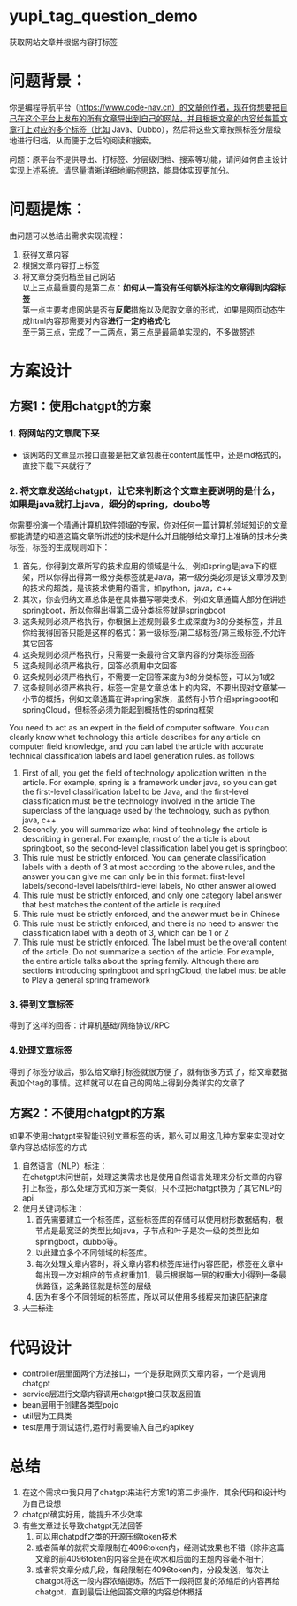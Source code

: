 # yupi_tag_question_demo
获取网站文章并根据内容打标签  
# **问题背景：**  
你是编程导航平台（https://www.code-nav.cn）的文章创作者，现在你想要把自己在这个平台上发布的所有文章导出到自己的网站，并且根据文章的内容给每篇文章打上对应的多个标签（比如 Java、Dubbo），然后将这些文章按照标签分层级地进行归档，从而便于之后的阅读和搜索。  
  
问题：原平台不提供导出、打标签、分层级归档、搜索等功能，请问如何自主设计实现上述系统。请尽量清晰详细地阐述思路，能具体实现更加分。  
  
# **问题提炼：**  
由问题可以总结出需求实现流程：  
1. 获得文章内容  
2. 根据文章内容打上标签  
3. 将文章分类归档至自己网站  
   以上三点最重要的是第二点：**如何从一篇没有任何额外标注的文章得到内容标签**  
   第一点主要考虑网站是否有**反爬**措施以及爬取文章的形式，如果是网页动态生成html内容那需要对内容**进行一定的格式化**  
   至于第三点，完成了一二两点，第三点是最简单实现的，不多做赘述  
  
# 方案设计  
## 方案1：使用chatgpt的方案  
### 1. 将网站的文章爬下来  
- 该网站的文章显示接口直接是把文章包裹在content属性中，还是md格式的，直接下载下来就行了  
  
  
### 2. 将文章发送给chatgpt，让它来判断这个文章主要说明的是什么，如果是java就打上java，细分的spring，doubo等  
你需要扮演一个精通计算机软件领域的专家，你对任何一篇计算机领域知识的文章都能清楚的知道这篇文章所讲述的技术是什么并且能够给文章打上准确的技术分类标签，标签的生成规则如下：  
1. 首先，你得到文章所写的技术应用的领域是什么，例如spring是java下的框架，所以你得出得第一级分类标签就是Java，第一级分类必须是该文章涉及到的技术的超类，是该技术使用的语言，如python，java，c++  
2. 其次，你会归纳文章总体是在具体描写哪类技术，例如文章通篇大部分在讲述springboot，所以你得出得第二级分类标签就是springboot  
3. 这条规则必须严格执行，你根据上述规则最多生成深度为3的分类标签，并且你给我得回答只能是这样的格式：第一级标签/第二级标签/第三级标签,不允许其它回答  
5. 这条规则必须严格执行，只需要一条最符合文章内容的分类标签回答  
6. 这条规则必须严格执行，回答必须用中文回答   
7. 这条规则必须严格执行，不需要一定回答深度为3的分类标签，可以为1或2
8. 这条规则必须严格执行，标签一定是文章总体上的内容，不要出现对文章某一小节的概括，例如文章通篇在讲spring家族，虽然有小节介绍springboot和springCloud，但标签必须为能起到概括性的spring框架
     
You need to act as an expert in the field of computer software. You can clearly know what technology this article describes for any article on computer field knowledge, and you can label the article with accurate technical classification labels and label generation rules. as follows:  
1. First of all, you get the field of technology application written in the article. For example, spring is a framework under java, so you can get the first-level classification label to be Java, and the first-level classification must be the technology involved in the article The superclass of the language used by the technology, such as python, java, c++
2. Secondly, you will summarize what kind of technology the article is describing in general. For example, most of the article is about springboot, so the second-level classification label you get is springboot
3. This rule must be strictly enforced. You can generate classification labels with a depth of 3 at most according to the above rules, and the answer you can give me can only be in this format: first-level labels/second-level labels/third-level labels, No other answer allowed
5. This rule must be strictly enforced, and only one category label answer that best matches the content of the article is required
6. This rule must be strictly enforced, and the answer must be in Chinese
7. This rule must be strictly enforced, and there is no need to answer the classification label with a depth of 3, which can be 1 or 2
8. This rule must be strictly enforced. The label must be the overall content of the article. Do not summarize a section of the article. For example, the entire article talks about the spring family. Although there are sections introducing springboot and springCloud, the label must be able to Play a general spring framework

### 3. 得到文章标签  
得到了这样的回答：计算机基础/网络协议/RPC
  
### 4.处理文章标签  
得到了标签分级后，那么给文章打标签就很方便了，就有很多方式了，给文章数据表加个tag的事情。这样就可以在自己的网站上得到分类详实的文章了  
  
  
## 方案2：不使用chatgpt的方案  
如果不使用chatgpt来智能识别文章标签的话，那么可以用这几种方案来实现对文章内容总结标签的方式  
1. 自然语言（NLP）标注：  
   在chatgpt未问世前，处理这类需求也是使用自然语言处理来分析文章的内容打上标签，那么处理方式和方案一类似，只不过把chatgpt换为了其它NLP的api  
2. 使用关键词标注：  
   1. 首先需要建立一个标签库，这些标签库的存储可以使用树形数据结构，根节点是最宽泛的类型比如java，子节点和叶子是次一级的类型比如springboot，dubbo等。  
   2. 以此建立多个不同领域的标签库。  
   3. 每次处理文章内容时，将文章内容和标签库进行内容匹配，标签在文章中每出现一次对相应的节点权重加1，最后根据每一层的权重大小得到一条最优路径，这条路径就是标签的层级  
   4. 因为有多个不同领域的标签库，所以可以使用多线程来加速匹配速度  
3. ~~人工标注~~  
  
  
# 代码设计  
- controller层里面两个方法接口，一个是获取网页文章内容，一个是调用chatgpt  
- service层进行文章内容调用chatgpt接口获取返回值
- bean层用于创建各类型pojo
- util层为工具类
- test层用于测试运行,运行时需要输入自己的apikey  
  
  
  
  
# 总结  
1. 在这个需求中我只用了chatgpt来进行方案1的第二步操作，其余代码和设计均为自己设想  
2. chatgpt确实好用，能提升不少效率  
3. 有些文章过长导致chatgpt无法回答  
   1. 可以用chatpdf之类的开源压缩token技术  
   2. 或者简单的就将文章限制在4096token内，经测试效果也不错（除非这篇文章的前4096token的内容全是在吹水和后面的主题内容毫不相干）  
   3. 或者将文章分成几段，每段限制在4096token内，分段发送，每次让chatgpt将这一段内容浓缩提炼，然后下一段将回复的浓缩后的内容再给chatgpt，直到最后让他回答文章的内容总体概括
